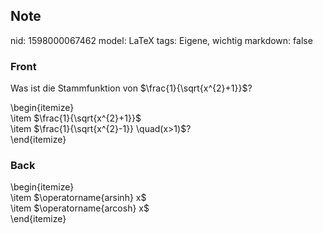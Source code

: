 ## Note
nid: 1598000067462
model: LaTeX
tags: Eigene, wichtig
markdown: false

### Front
Was ist die Stammfunktion von $\frac{1}{\sqrt{x^{2}+1}}$?
<div>
  <div>
    \begin{itemize}
  </div>
  <div>
    \item $\frac{1}{\sqrt{x^{2}+1}}$
  </div>
  <div>
    \item $\frac{1}{\sqrt{x^{2}-1}} \quad(x>1)$?
  </div>
  <div>
    \end{itemize}
  </div>
</div>

### Back
<div>
  \begin{itemize}
</div>
<div>
  \item $\operatorname{arsinh} x$
</div>
<div>
  \item $\operatorname{arcosh} x$
</div>
<div>
  \end{itemize}
</div>
